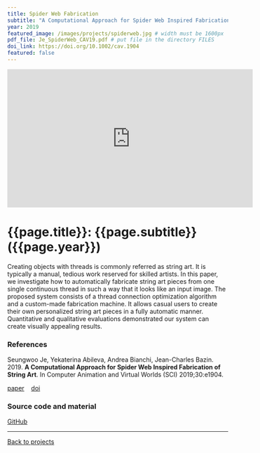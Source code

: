 ```yaml
---
title: Spider Web Fabrication
subtitle: "A Computational Approach for Spider Web Inspired Fabrication of String Art"
year: 2019
featured_image: /images/projects/spiderweb.jpg # width must be 1600px	
pdf_file: Je_SpiderWeb_CAV19.pdf # put file in the directory FILES
doi_link: https://doi.org/10.1002/cav.1904
featured: false
---
```


<iframe width="560" height="315" src="https://www.youtube.com/embed/9XmnfOtUVKw" frameborder="0" allow="accelerometer; autoplay; encrypted-media; gyroscope; picture-in-picture" allowfullscreen></iframe>

<!-- DO NOT CHANGE MANUALLY -->
# {{page.title}}: {{page.subtitle}} ({{page.year}})

Creating objects with threads is commonly referred as string art. It is typically a manual, tedious work reserved for skilled artists. In this paper, we investigate how to automatically fabricate string art pieces from one single continuous thread in such a way that it looks like an input image. The proposed system consists of a thread connection optimization algorithm and a custom-made fabrication machine. It allows casual users to create their own personalized string art pieces in a fully automatic manner. Quantitative and qualitative evaluations demonstrated our system can create visually appealing results.


### References

Seungwoo Je, Yekaterina Abileva, Andrea Bianchi, Jean-Charles Bazin. 2019. **A Computational Approach for Spider Web Inspired Fabrication of String Art**. In Computer Animation and Virtual Worlds (SCI) 2019;30:e1904.

<!-- DO NOT CHANGE MANUALLY -->

 <a href="{{ site.url }}/files/{{ page.year }}/{{ page.pdf_file }}" target="_blank">paper</a>&nbsp;&nbsp;&nbsp;
 <a href="{{ page.doi_link }}" target="_blank">doi</a>

### Source code and material
[GitHub](https://github.com/makinteractlab/SpiderPrinter)

--- 

<a href="/index.html" class="button button--large">Back to projects</a>
